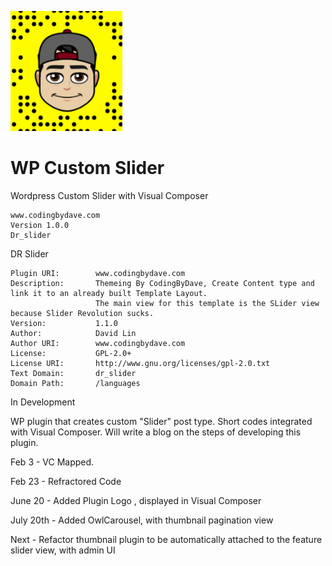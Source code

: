 ![Alt Image Text](/includes/images/plugin_logo.png)


# WP Custom Slider

Wordpress Custom Slider with Visual Composer

	www.codingbydave.com
	Version 1.0.0
	Dr_slider

DR Slider

	Plugin URI:        www.codingbydave.com
	Description:       Themeing By CodingByDave, Create Content type and link it to an already built Template Layout.
 	                   The main view for this template is the SLider view because Slider Revolution sucks.
	Version:           1.1.0
	Author:            David Lin
	Author URI:        www.codingbydave.com
	License:           GPL-2.0+
	License URI:       http://www.gnu.org/licenses/gpl-2.0.txt
	Text Domain:       dr_slider
	Domain Path:       /languages

In Development

WP plugin that creates custom "Slider" post type. Short codes integrated with Visual Composer.
Will write a blog on the steps of developing this plugin.


Feb 3   - VC Mapped.

Feb 23  - Refractored Code

June 20 - Added Plugin Logo , displayed in Visual Composer 

July 20th - Added OwlCarousel, with thumbnail pagination view

Next - Refactor thumbnail plugin to be automatically attached to the feature slider view, with admin UI

